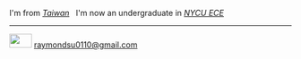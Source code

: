 I'm from [_Taiwan_](https://eng.taiwan.net.tw/)
&nbsp;
I'm now an undergraduate in [_NYCU ECE_](https://www.dece.nctu.edu.tw/)
<!---
How many times must I adjust its content?
--->

*****
<img src="g-mail.gif" width="40" height="25"/> raymondsu0110@gmail.com
<!---
yc518-su/yc518-su is a ✨ special ✨ repository because its `README.md` (this file) appears on your GitHub profile.
You can click the Preview link to take a look at your changes.
--->
